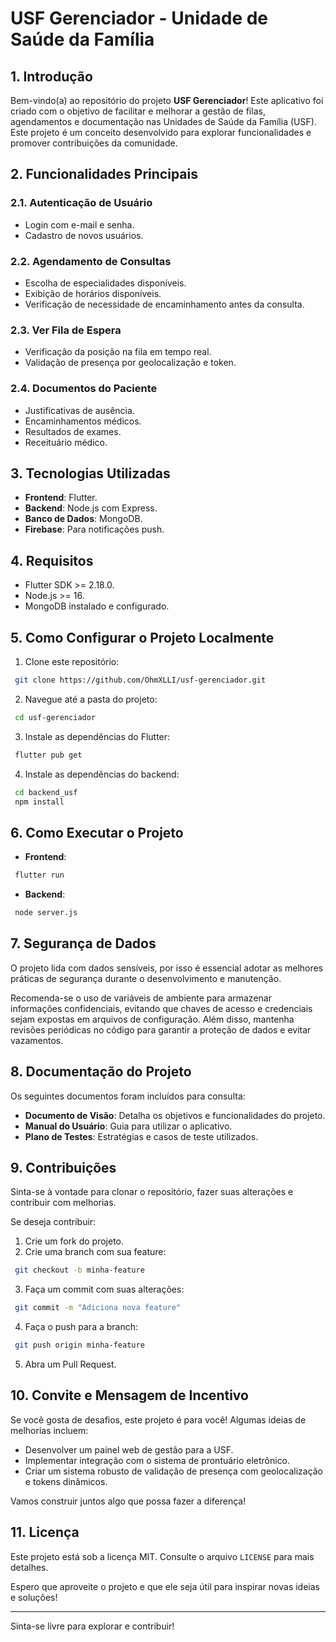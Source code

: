 # USF Gerenciador - Unidade de Saúde da Família

## 1. Introdução
Bem-vindo(a) ao repositório do projeto **USF Gerenciador**! Este aplicativo foi criado com o objetivo de facilitar e melhorar a gestão de filas, agendamentos e documentação nas Unidades de Saúde da Família (USF). Este projeto é um conceito desenvolvido para explorar funcionalidades e promover contribuições da comunidade.

## 2. Funcionalidades Principais

### 2.1. Autenticação de Usuário
- Login com e-mail e senha.
- Cadastro de novos usuários.

### 2.2. Agendamento de Consultas
- Escolha de especialidades disponíveis.
- Exibição de horários disponíveis.
- Verificação de necessidade de encaminhamento antes da consulta.

### 2.3. Ver Fila de Espera
- Verificação da posição na fila em tempo real.
- Validação de presença por geolocalização e token.

### 2.4. Documentos do Paciente
- Justificativas de ausência.
- Encaminhamentos médicos.
- Resultados de exames.
- Receituário médico.

## 3. Tecnologias Utilizadas
- **Frontend**: Flutter.
- **Backend**: Node.js com Express.
- **Banco de Dados**: MongoDB.
- **Firebase**: Para notificações push.

## 4. Requisitos
- Flutter SDK >= 2.18.0.
- Node.js >= 16.
- MongoDB instalado e configurado.

## 5. Como Configurar o Projeto Localmente
1. Clone este repositório:
```bash
 git clone https://github.com/OhmXLLI/usf-gerenciador.git
```
2. Navegue até a pasta do projeto:
```bash
 cd usf-gerenciador
```
3. Instale as dependências do Flutter:
```bash
 flutter pub get
```
4. Instale as dependências do backend:
```bash
 cd backend_usf
 npm install
```

## 6. Como Executar o Projeto
- **Frontend**:
```bash
 flutter run
```
- **Backend**:
```bash
 node server.js
```

## 7. Segurança de Dados
O projeto lida com dados sensíveis, por isso é essencial adotar as melhores práticas de segurança durante o desenvolvimento e manutenção. 

Recomenda-se o uso de variáveis de ambiente para armazenar informações confidenciais, evitando que chaves de acesso e credenciais sejam expostas em arquivos de configuração. Além disso, mantenha revisões periódicas no código para garantir a proteção de dados e evitar vazamentos.

## 8. Documentação do Projeto
Os seguintes documentos foram incluídos para consulta:
- **Documento de Visão**: Detalha os objetivos e funcionalidades do projeto.
- **Manual do Usuário**: Guia para utilizar o aplicativo.
- **Plano de Testes**: Estratégias e casos de teste utilizados.

## 9. Contribuições
Sinta-se à vontade para clonar o repositório, fazer suas alterações e contribuir com melhorias.

Se deseja contribuir:
1. Crie um fork do projeto.
2. Crie uma branch com sua feature:
```bash
 git checkout -b minha-feature
```
3. Faça um commit com suas alterações:
```bash
 git commit -m "Adiciona nova feature"
```
4. Faça o push para a branch:
```bash
 git push origin minha-feature
```
5. Abra um Pull Request.

## 10. Convite e Mensagem de Incentivo

Se você gosta de desafios, este projeto é para você! Algumas ideias de melhorias incluem:
- Desenvolver um painel web de gestão para a USF.
- Implementar integração com o sistema de prontuário eletrônico.
- Criar um sistema robusto de validação de presença com geolocalização e tokens dinâmicos.

Vamos construir juntos algo que possa fazer a diferença!

## 11. Licença
Este projeto está sob a licença MIT. Consulte o arquivo `LICENSE` para mais detalhes.

Espero que aproveite o projeto e que ele seja útil para inspirar novas ideias e soluções!

---

Sinta-se livre para explorar e contribuir!
